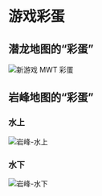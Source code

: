 # 游戏彩蛋

## 潜龙地图的“彩蛋”

![新游戏 MWT 彩蛋](https://img.mwdocs.info/20240302/mw-egg-mwt.361b8d948y.webp)

## 岩峰地图的“彩蛋”

### 水上

![岩峰-水上](https://img.mwdocs.info/20240302/aBlf3vEc.9nzj1ok3ep.webp)

### 水下

![岩峰-水下](https://img.mwdocs.info/20240302/7WTYZL3R.7awwkh6a7p.webp)
